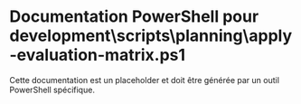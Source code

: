 # Documentation PowerShell pour development\scripts\planning\apply-evaluation-matrix.ps1

Cette documentation est un placeholder et doit être générée par un outil PowerShell spécifique.
